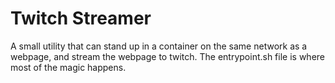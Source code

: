 # Twitch Streamer

A small utility that can stand up in a container on the same network as a webpage, and stream the webpage to twitch.
The entrypoint.sh file is where most of the magic happens.
